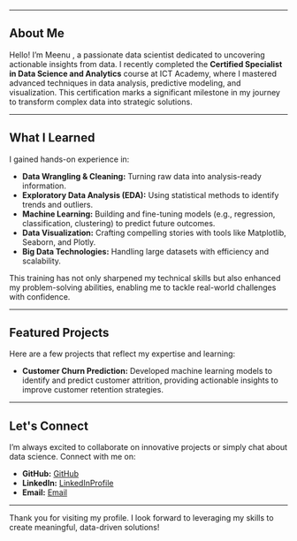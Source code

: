 

---

## About Me

Hello! I’m Meenu , a passionate data scientist dedicated to uncovering actionable insights from data. I recently completed the **Certified Specialist in Data Science and Analytics** course at ICT Academy, where I mastered advanced techniques in data analysis, predictive modeling, and visualization. This certification marks a significant milestone in my journey to transform complex data into strategic solutions.

---

## What I Learned

 I gained hands-on experience in:
- **Data Wrangling & Cleaning:** Turning raw data into analysis-ready information.
- **Exploratory Data Analysis (EDA):** Using statistical methods to identify trends and outliers.
- **Machine Learning:** Building and fine-tuning models (e.g., regression, classification, clustering) to predict future outcomes.
- **Data Visualization:** Crafting compelling stories with tools like Matplotlib, Seaborn, and Plotly.
- **Big Data Technologies:** Handling large datasets with efficiency and scalability.

This training has not only sharpened my technical skills but also enhanced my problem-solving abilities, enabling me to tackle real-world challenges with confidence.

---

## Featured Projects

Here are a few projects that reflect my expertise and learning:
- **Customer Churn Prediction:** Developed machine learning models to identify and predict customer attrition, providing actionable insights to improve customer retention strategies.

---

## Let's Connect

I’m always excited to collaborate on innovative projects or simply chat about data science. Connect with me on:
- **GitHub:** [GitHub](https://github.com/MEENU-PV)
- **LinkedIn:** [LinkedInProfile](https://www.linkedin.com/in/meenupviswanadhan)
- **Email:** [Email](mailto:meenupviswanadhan.com)

---

Thank you for visiting my profile. I look forward to leveraging my skills to create meaningful, data-driven solutions!

